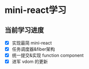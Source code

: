 # mini-react学习



## 当前学习进度
- [x] 实现最简 mini-react
- [x] 任务调度器&fiber架构
- [x] 统一提交&实现 function component
- [x] 进军 vdom 的更新